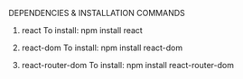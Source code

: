DEPENDENCIES & INSTALLATION COMMANDS

1. react
   To install:
   npm install react

2. react-dom
   To install:
   npm install react-dom

3. react-router-dom
   To install:
   npm install react-router-dom
